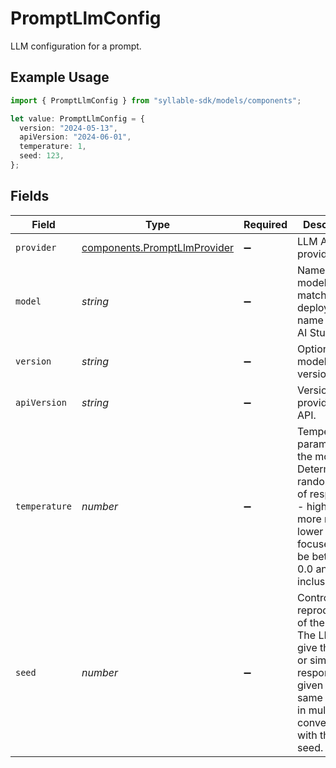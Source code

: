 # PromptLlmConfig

LLM configuration for a prompt.

## Example Usage

```typescript
import { PromptLlmConfig } from "syllable-sdk/models/components";

let value: PromptLlmConfig = {
  version: "2024-05-13",
  apiVersion: "2024-06-01",
  temperature: 1,
  seed: 123,
};
```

## Fields

| Field                                                                                                                                                           | Type                                                                                                                                                            | Required                                                                                                                                                        | Description                                                                                                                                                     | Example                                                                                                                                                         |
| --------------------------------------------------------------------------------------------------------------------------------------------------------------- | --------------------------------------------------------------------------------------------------------------------------------------------------------------- | --------------------------------------------------------------------------------------------------------------------------------------------------------------- | --------------------------------------------------------------------------------------------------------------------------------------------------------------- | --------------------------------------------------------------------------------------------------------------------------------------------------------------- |
| `provider`                                                                                                                                                      | [components.PromptLlmProvider](../../models/components/promptllmprovider.md)                                                                                    | :heavy_minus_sign:                                                                                                                                              | LLM API provider.                                                                                                                                               |                                                                                                                                                                 |
| `model`                                                                                                                                                         | *string*                                                                                                                                                        | :heavy_minus_sign:                                                                                                                                              | Name of the model. Must match the deployment name in Azure AI Studio.                                                                                           | gpt-4o                                                                                                                                                          |
| `version`                                                                                                                                                       | *string*                                                                                                                                                        | :heavy_minus_sign:                                                                                                                                              | Optional model version.                                                                                                                                         | 2024-05-13                                                                                                                                                      |
| `apiVersion`                                                                                                                                                    | *string*                                                                                                                                                        | :heavy_minus_sign:                                                                                                                                              | Version of the provider's API.                                                                                                                                  | 2024-06-01                                                                                                                                                      |
| `temperature`                                                                                                                                                   | *number*                                                                                                                                                        | :heavy_minus_sign:                                                                                                                                              | Temperature parameter for the model. Determines randomness of responses - higher is more random, lower is more focused. Must be between 0.0 and 2.0, inclusive. | 1                                                                                                                                                               |
| `seed`                                                                                                                                                          | *number*                                                                                                                                                        | :heavy_minus_sign:                                                                                                                                              | Controls the reproducibility of the job. The LLM will give the same or similar responses given the same inputs in multiple conversations with the same seed.    | 123                                                                                                                                                             |